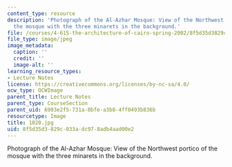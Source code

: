 ```yaml
---
content_type: resource
description: 'Photograph of the Al-Azhar Mosque: View of the Northwest portico of
  the mosque with the three minarets in the background.'
file: /courses/4-615-the-architecture-of-cairo-spring-2002/8f5d35d3829c033adc978adb4aad00e2_1020.jpg
file_type: image/jpeg
image_metadata:
  caption: ''
  credit: ''
  image-alt: ''
learning_resource_types:
- Lecture Notes
license: https://creativecommons.org/licenses/by-nc-sa/4.0/
ocw_type: OCWImage
parent_title: Lecture Notes
parent_type: CourseSection
parent_uid: 6903e2f5-731a-0bfe-a3b8-4ff0493b836b
resourcetype: Image
title: 1020.jpg
uid: 8f5d35d3-829c-033a-dc97-8adb4aad00e2
---
```

Photograph of the Al-Azhar Mosque: View of the Northwest portico of the mosque with the three minarets in the background.